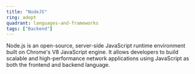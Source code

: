 ```yaml
---
title: "NodeJS"
ring: adopt
quadrant: languages-and-frameworks
tags: ["Backend"]
---
```


Node.js is an open-source, server-side JavaScript runtime environment built on Chrome's V8 JavaScript engine. It allows developers to build scalable and high-performance network applications using JavaScript as both the frontend and backend language.